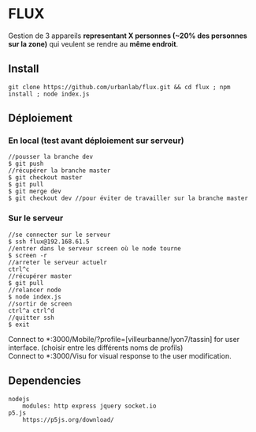 # FLUX
Gestion de 3 appareils **representant X personnes (~20% des personnes sur la zone)** qui veulent se rendre au **même endroit**.

## Install
	git clone https://github.com/urbanlab/flux.git && cd flux ; npm install ; node index.js

## Déploiement
### En local (test avant déploiement sur serveur)
```
//pousser la branche dev
$ git push
//récupérer la branche master
$ git checkout master
$ git pull
$ git merge dev
$ git checkout dev //pour éviter de travailler sur la branche master
```
### Sur le serveur
```
//se connecter sur le serveur
$ ssh flux@192.168.61.5
//entrer dans le serveur screen où le node tourne
$ screen -r
//arreter le serveur actuelr
ctrl^c
//récupérer master
$ git pull
//relancer node
$ node index.js
//sortir de screen
ctrl^a ctrl^d
//quitter ssh
$ exit
```
Connect to *:3000/Mobile/?profile=[villeurbanne/lyon7/tassin] for user interface. (choisir entre les différents noms de profils)</br>
Connect to *:3000/Visu for visual response to the user modification.

## Dependencies
	nodejs
		modules: http express jquery socket.io
	p5.js
		https://p5js.org/download/


